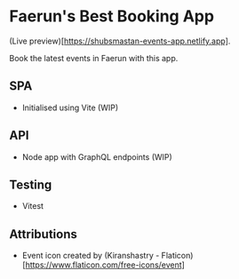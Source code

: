 # Faerun's Best Booking App

(Live preview)[https://shubsmastan-events-app.netlify.app].

Book the latest events in Faerun with this app.

## SPA

- Initialised using Vite (WIP)

## API

- Node app with GraphQL endpoints (WIP)

## Testing

- Vitest

## Attributions

- Event icon created by (Kiranshastry - Flaticon)[https://www.flaticon.com/free-icons/event]
